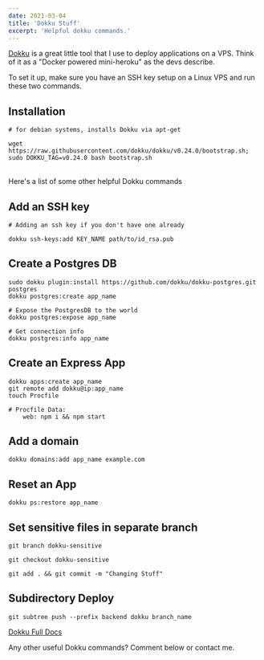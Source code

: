 ```yaml
---
date: 2021-03-04
title: 'Dokku Stuff'
excerpt: 'Helpful dokku commands.'
---
```


[Dokku](https://dokku.com/) is a great little tool that I use to deploy applications on a VPS. Think of it as a "Docker powered mini-heroku" as the devs describe.

To set it up, make sure you have an SSH key setup on a Linux VPS and run these two commands. 

## Installation
```
# for debian systems, installs Dokku via apt-get

wget https://raw.githubusercontent.com/dokku/dokku/v0.24.0/bootstrap.sh;
sudo DOKKU_TAG=v0.24.0 bash bootstrap.sh
```

<br />
Here's a list of some other helpful Dokku commands
<br />

## Add an SSH key
```
# Adding an ssh key if you don't have one already

dokku ssh-keys:add KEY_NAME path/to/id_rsa.pub
```

## Create a Postgres DB
    sudo dokku plugin:install https://github.com/dokku/dokku-postgres.git postgres
    dokku postgres:create app_name

    # Expose the PostgresDB to the world
    dokku postgres:expose app_name

    # Get connection info
    dokku postgres:info app_name

## Create an Express App
    dokku apps:create app_name
    git remote add dokku@ip:app_name
    touch Procfile

    # Procfile Data:
        web: npm i && npm start

## Add a domain
    dokku domains:add app_name example.com

## Reset an App
    dokku ps:restore app_name

## Set sensitive files in separate branch
    git branch dokku-sensitive

    git checkout dokku-sensitive

    git add . && git commit -m "Changing Stuff"

## Subdirectory Deploy
    git subtree push --prefix backend dokku branch_name

[Dokku Full Docs](https://dokku.com/docs/getting-started/installation/)

Any other useful Dokku commands? Comment below or contact me.

